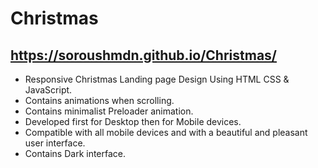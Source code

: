 # Christmas
## https://soroushmdn.github.io/Christmas/
- Responsive Christmas Landing page Design Using HTML CSS &amp; JavaScript.
- Contains animations when scrolling.
- Contains minimalist Preloader animation.
- Developed first for Desktop then for Mobile devices.
- Compatible with all mobile devices and with a beautiful and pleasant user interface.
- Contains Dark interface.




